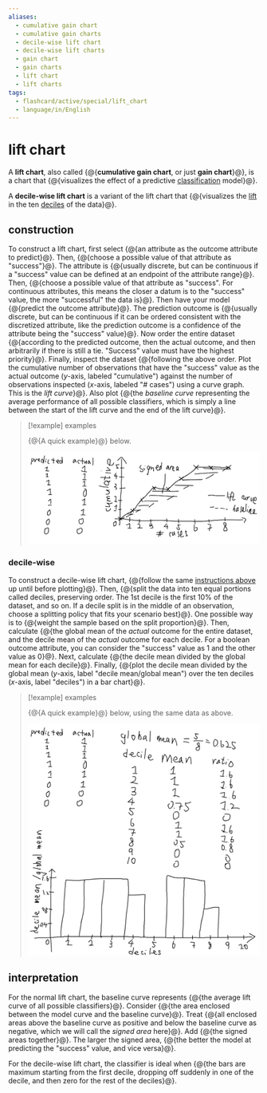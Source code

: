 ```yaml
---
aliases:
  - cumulative gain chart
  - cumulative gain charts
  - decile-wise lift chart
  - decile-wise lift charts
  - gain chart
  - gain charts
  - lift chart
  - lift charts
tags:
  - flashcard/active/special/lift_chart
  - language/in/English
---
```


# lift chart

A __lift chart__, also called {@{__cumulative gain chart__, or just __gain chart__}@}, is a chart that {@{visualizes the effect of a predictive [classification](../general/statistical%20classification.md) model}@}. <!--SR:!2026-06-19,552,278!2026-01-21,437,298-->

A __decile-wise lift chart__ is a variant of the lift chart that {@{visualizes the [lift](../general/association%20rule%20learning.md#lift) in the ten [deciles](../general/decile.md) of the data}@}. <!--SR:!2026-08-11,595,310-->

## construction

To construct a lift chart, first select {@{an attribute as the outcome attribute to predict}@}. Then, {@{choose a possible value of that attribute as "success"}@}. The attribute is {@{usually discrete, but can be continuous if a "success" value can be defined at an endpoint of the attribute range}@}. Then, {@{choose a possible value of that attribute as "success". For continuous attributes, this means the closer a datum is to the "success" value, the more "successful" the data is}@}. Then have your model {@{predict the outcome attribute}@}. The prediction outcome is {@{usually discrete, but can be continuous if it can be ordered consistent with the discretized attribute, like the prediction outcome is a confidence of the attribute being the "success" value}@}. Now order the entire dataset {@{according to the predicted outcome, then the actual outcome, and then arbitrarily if there is still a tie. "Success" value must have the highest priority}@}. Finally, inspect the dataset {@{following the above order. Plot the cumulative number of observations that have the "success" value as the actual outcome (_y_-axis, labeled "cumulative") against the number of observations inspected (_x_-axis, labeled "# cases") using a curve graph. This is the _lift curve_}@}. Also plot {@{the _baseline curve_ representing the average performance of all possible classifiers, which is simply a line between the start of the lift curve and the end of the lift curve}@}. <!--SR:!2026-03-26,525,310!2026-06-29,580,290!2025-09-02,348,298!2025-08-07,311,270!2026-02-15,486,298!2025-06-25,283,278!2025-01-31,185,270!2026-04-19,468,280!2025-02-23,201,280-->

> [!example] examples
>
> {@{A quick example}@} below.
>
> ![lift chart example](attachments/Pasted%20image%2020240322145601.png) <!--SR:!2025-11-29,425,290-->

### decile-wise

To construct a decile-wise lift chart, {@{follow the same [instructions above](#construction) up until before plotting}@}. Then, {@{split the data into ten equal portions called deciles, preserving order. The 1st decile is the first 10% of the dataset, and so on. If a decile split is in the middle of an observation, choose a splitting policy that fits your scenario best}@}. One possible way is to {@{weight the sample based on the split proportion}@}. Then, calculate {@{the global mean of the _actual_ outcome for the entire dataset, and the decile mean of the _actual_ outcome for each decile. For a boolean outcome attribute, you can consider the "success" value as 1 and the other value as 0}@}. Next, calculate {@{the decile mean divided by the global mean for each decile}@}. Finally, {@{plot the decile mean divided by the global mean (_y_-axis, label "decile mean/global mean") over the ten deciles (_x_-axis, label "deciles") in a bar chart}@}. <!--SR:!2025-01-23,200,278!2025-08-13,330,290!2025-05-04,232,250!2025-02-18,186,250!2025-10-07,364,290!2025-10-06,327,250-->

> [!example] examples
>
> {@{A quick example}@} below, using the same data as above.
>
> ![decile-wise lift chart example](attachments/Pasted%20image%2020240322164126.png) <!--SR:!2025-08-05,309,270-->

## interpretation

For the normal lift chart, the baseline curve represents {@{the average lift curve of all possible classifiers}@}. Consider {@{the area enclosed between the model curve and the baseline curve}@}. Treat {@{all enclosed areas above the baseline curve as positive and below the baseline curve as negative, which we will call the _signed area_ here}@}. Add {@{the signed areas together}@}. The larger the signed area, {@{the better the model at predicting the "success" value, and vice versa}@}. <!--SR:!2025-07-09,309,298!2026-09-10,675,330!2025-08-29,333,290!2027-01-22,776,330!2026-08-29,665,330-->

For the decile-wise lift chart, the classifier is ideal when {@{the bars are maximum starting from the first decile, dropping off suddenly in one of the decile, and then zero for the rest of the deciles}@}. <!--SR:!2026-10-17,669,298-->
